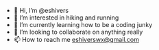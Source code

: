 - 👋 Hi, I’m @eshivers
- 👀 I’m interested in hiking and running
- 🌱 I’m currently learning how to be a coding junky
- 💞️ I’m looking to collaborate on anything really
- 📫 How to reach me eshiverswx@gmail.com

<!---
eshivers/eshivers is a ✨ special ✨ repository because its `README.md` (this file) appears on your GitHub profile.
You can click the Preview link to take a look at your changes.
--->
